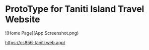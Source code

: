 # ProtoType for Taniti Island Travel Website

![Home Page](App Screenshot.png)

<https://cs856-taniti.web.app/>
